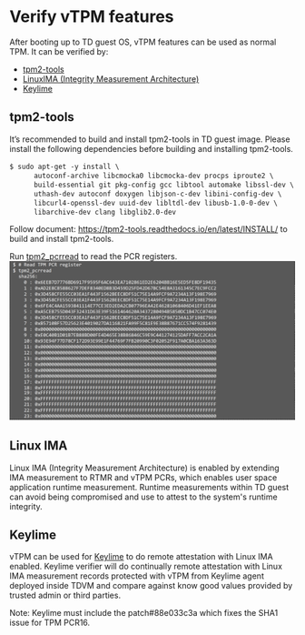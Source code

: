 # Verify vTPM features
After booting up to TD guest OS, vTPM features can be used as normal TPM. It can be verified by:
* [tpm2-tools](#tpm2-tools)
* [LinuxIMA (Integrity Measurement Architecture)](#linux-ima)
* [Keylime](#keylime)
## tpm2-tools
It’s recommended to build and install tpm2-tools in TD guest image.
Please install the following dependencies before building and installing tpm2-tools.
```
$ sudo apt-get -y install \
      autoconf-archive libcmocka0 libcmocka-dev procps iproute2 \
      build-essential git pkg-config gcc libtool automake libssl-dev \
      uthash-dev autoconf doxygen libjson-c-dev libini-config-dev \
      libcurl4-openssl-dev uuid-dev libltdl-dev libusb-1.0-0-dev \
      libarchive-dev clang libglib2.0-dev
```
Follow document: https://tpm2-tools.readthedocs.io/en/latest/INSTALL/ to build and install tpm2-tools.

Run [tpm2_pcrread](https://tpm2-tools.readthedocs.io/en/latest/man/tpm2_pcrread.1/) to read the PCR registers.
![TPM2_PCRREAD](tpm2_pcrread.png)

## Linux IMA
Linux IMA (Integrity Measurement Architecture) is enabled by extending IMA measurement
to RTMR and vTPM PCRs, which enables user space application runtime measurement.
Runtime measurements within TD guest can avoid being compromised and use to attest to
the system's runtime integrity.

## Keylime
vTPM can be used for [Keylime](https://github.com/keylime/rust-keylime) to do remote attestation
with Linux IMA enabled. Keylime verifier will do continually remote attestation with Linux IMA
measurement records protected with vTPM from Keylime agent deployed inside TDVM and compare against
know good values provided by trusted admin or third parties.

Note: Keylime must include the patch#88e033c3a which fixes the SHA1 issue for TPM PCR16.
